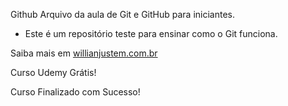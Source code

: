 Github
Arquivo da aula de Git e GitHub para iniciantes.

 - Este é um repositório teste para ensinar como o Git funciona.

Saiba mais em [willianjustem.com.br](http://willianjustem.com.br)

Curso Udemy Grátis!


Curso Finalizado com Sucesso!
